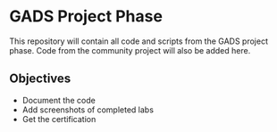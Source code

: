 # GADS Project Phase

This repository will contain all code and scripts from the GADS project phase. Code from the community project will also be added here.

## Objectives

- Document the code
- Add screenshots of completed labs
- Get the certification
